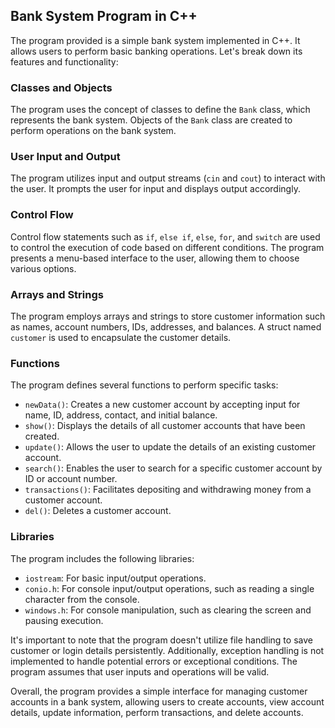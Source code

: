 ## Bank System Program in C++

The program provided is a simple bank system implemented in C++. It allows users to perform basic banking operations. Let's break down its features and functionality:

### Classes and Objects

The program uses the concept of classes to define the `Bank` class, which represents the bank system.
Objects of the `Bank` class are created to perform operations on the bank system.

### User Input and Output

The program utilizes input and output streams (`cin` and `cout`) to interact with the user.
It prompts the user for input and displays output accordingly.

### Control Flow

Control flow statements such as `if`, `else if`, `else`, `for`, and `switch` are used to control the execution of code based on different conditions.
The program presents a menu-based interface to the user, allowing them to choose various options.

### Arrays and Strings

The program employs arrays and strings to store customer information such as names, account numbers, IDs, addresses, and balances.
A struct named `customer` is used to encapsulate the customer details.

### Functions

The program defines several functions to perform specific tasks:
- `newData()`: Creates a new customer account by accepting input for name, ID, address, contact, and initial balance.
- `show()`: Displays the details of all customer accounts that have been created.
- `update()`: Allows the user to update the details of an existing customer account.
- `search()`: Enables the user to search for a specific customer account by ID or account number.
- `transactions()`: Facilitates depositing and withdrawing money from a customer account.
- `del()`: Deletes a customer account.

### Libraries

The program includes the following libraries:
- `iostream`: For basic input/output operations.
- `conio.h`: For console input/output operations, such as reading a single character from the console.
- `windows.h`: For console manipulation, such as clearing the screen and pausing execution.

It's important to note that the program doesn't utilize file handling to save customer or login details persistently. Additionally, exception handling is not implemented to handle potential errors or exceptional conditions. The program assumes that user inputs and operations will be valid.

Overall, the program provides a simple interface for managing customer accounts in a bank system, allowing users to create accounts, view account details, update information, perform transactions, and delete accounts.

